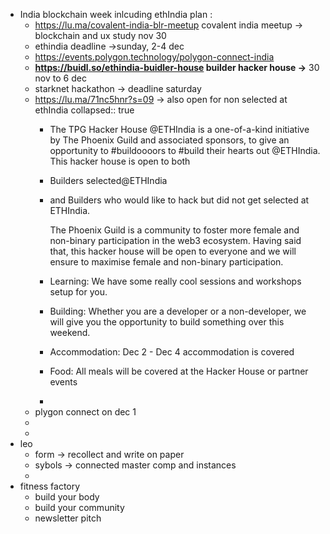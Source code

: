 - India blockchain week inlcuding ethIndia plan :
	- https://lu.ma/covalent-india-blr-meetup covalent india meetup -> blockchain and ux study nov 30
	- ethindia deadline ->sunday, 2-4 dec
	- https://events.polygon.technology/polygon-connect-india
	- **https://buidl.so/ethindia-buidler-house builder hacker house ->**   30 nov to 6 dec
	- starknet hackathon -> deadline saturday
	- https://lu.ma/71nc5hnr?s=09 -> also open for non selected at  ethIndia
	  collapsed:: true
		- The TPG Hacker House @ETHIndia is a one-of-a-kind initiative by The Phoenix Guild and associated sponsors, to give an opportunity to #buildoooors to #build their hearts out @ETHIndia.
		  This hacker house is open to both
		- ​Builders selected@ETHIndia
		- ​and Builders who would like to hack but did not get selected at ETHIndia.
		  
		  ​The Phoenix Guild is a community to foster more female and non-binary participation in the web3 ecosystem. Having said that, this hacker house will be open to everyone and we will ensure to maximise female and non-binary participation.
		- Learning: We have some really cool sessions and workshops setup for you.
		- Building: Whether you are a developer or a non-developer, we will give you the opportunity to build something over this weekend.
		- Accommodation: Dec 2 - Dec 4 accommodation is covered
		- Food: All meals will be covered at the Hacker House or partner events
		-
	- plygon connect on dec 1
	-
	-
- leo
	- form -> recollect and write on paper
	- sybols -> connected master comp and instances
	-
- fitness factory
	- build your body
	- build your community
	- newsletter pitch